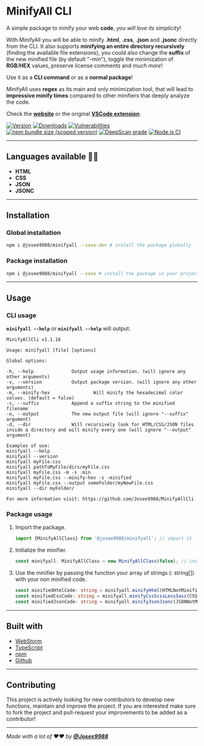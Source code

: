 # **MinifyAll CLI**

A simple package to minify your web **code**, _you will love its simplicity_!

With MinifyAll you will be able to minify **.html**, **.css**, **.json** and **.jsonc** directly from the CLI.
It also supports **minifying an entire directory recursively** (finding the available file extensions),
you could also change the **suffix** of the new minified file (by default "-min"),
toggle the minimization of **RGB**/**HEX** values, preserve license comments and _much more_! 

Use it as a **CLI command** or as a **normal package**!

MinifyAll uses **regex** as its main and only minimization tool, that will lead to **impressive minify times** compared to other minifiers that deeply analyze the code.

Check the **[website](https://minifyall.jgracia.es/)** or the original **[VSCode extension](https://github.com/Josee9988/MinifyAll)**.

[![Version](https://badge.fury.io/js/%40josee9988%2Fminifyall.svg)](https://www.npmjs.com/package/@josee9988/minifyall)
[![Downloads](https://img.shields.io/npm/dt/@josee9988/minifyall.svg)](https://www.npmjs.com/package/@josee9988/minifyall)
[![Vulnerabilities](https://img.shields.io/snyk/vulnerabilities/npm/@josee9988/minifyall)](https://www.npmjs.com/package/@josee9988/minifyall)
[![npm bundle size (scoped version)](https://img.shields.io/bundlephobia/minzip/@josee9988/minifyall/1.0.0)](https://www.npmjs.com/package/@josee9988/minifyall)
[![DeepScan grade](https://deepscan.io/api/teams/9121/projects/11596/branches/173509/badge/grade.svg)](https://deepscan.io/dashboard/#view=project&tid=9121&pid=11596&bid=173509)
[![Node.js CI](https://github.com/Josee9988/MinifyAllCli/workflows/Node.js%20CI/badge.svg)](https://github.com/Josee9988/MinifyAllCli/actions)

---

## **Languages available** 🧪🔥

- **HTML**
- **CSS**
- **JSON**
- **JSONC**

---

## **Installation**

  ### **Global installation**

```bash
npm i @josee9988/minifyall --save-dev # install the package globally
```

  ### **Package installation**
  
  ```bash
  npm i @josee9988/minifyall --save # install the package in your project
  ```

---

## **Usage**

### **CLI usage**
  
**`minifyall --help`** or **`minifyall --help`** will output:
  
  ```
MinifyAllCli v1.1.16

Usage: minifyall [file] [options]

Global options:

  -h, --help              Output usage information. (will ignore any other arguments)
  -v, --version           Output package version. (will ignore any other arguments)
  -m, --minify-hex                Will minify the hexadecimal color values. (default = false)
  -s, --suffix            Append a suffix string to the minified filename
  -o, --output            The new output file (will ignore "--suffix" argument)
  -d, --dir               Will recursively look for HTML/CSS/JSON files inside a directory and will minify every one (will ignore "--output" argument)

Examples of use:
  minifyall --help
  minifyall --version
  minifyall myFile.css
  minifyall pathToMyFile/dirs/myFile.css
  minifyall myFile.css -m -s .min
  minifyall myFile.css --minify-hex -s -minified
  minifyall myFile.css --output someFolder/myNewFile.css
  minifyall --dir myFolder/

For more information visit: https://github.com/Josee9988/MinifyAllCli
  ```

### **Package usage**
  
1. Import the package.
  
      ```typescript
    import {MinifyAllClass} from '@josee9988/minifyall'; // import it
      ```

2. Initialize the minifier.
  
    ```typescript
    const minifyall: MinifyAllClass = new MinifyAllClass(false); // initialize the class (true for minifying color values such as HEXADECIMAL/RGB/RGBA)
    ```
    
3. Use the minifier by passing the function your array of strings (: string[]) with your non minified code.
    
    ```typescript
    const minifiedHtmlCode: string = minifyall.minifyHtml(HTMLNotMinified); // html
    const minifiedCssCode: string = minifyall.minifyCssScssLessSass(CSSNotMinified); // css
    const minifiedJsonCode: string = minifyall.minifyJsonJsonc(JSONNotMinified); // json/c
    ```

---

## **Built with**

* [WebStorm](https://www.jetbrains.com/webstorm/)
* [TypeScript](https://www.typescriptlang.org/)
* [npm](https://www.npmjs.com/)
* [Github](https://github.com/Josee9988)

---

## **Contributing**

This project is actively looking for new contributors to develop new functions, maintain and improve the project.
If you are interested make sure to fork the project and pull-request your improvements to be added as a contributor!

---

_Made with a lot of ❤️❤️ by **[@Josee9988](https://github.com/Josee9988)**_
